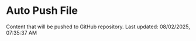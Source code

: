 # Auto Push File

Content that will be pushed to GitHub repository.
Last updated: 08/02/2025, 07:35:37 AM